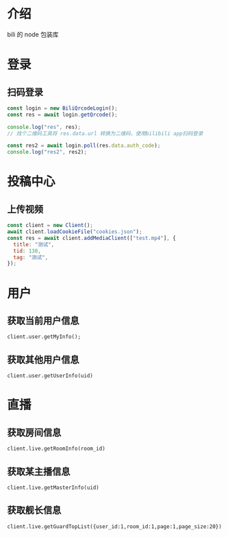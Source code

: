 # 介绍

bili 的 node 包装库

# 登录

## 扫码登录

```js
const login = new BiliQrcodeLogin();
const res = await login.getQrcode();

console.log("res", res);
// 找个二维码工具将 res.data.url 转换为二维码，使用bilibili app扫码登录

const res2 = await login.poll(res.data.auth_code);
console.log("res2", res2);
```

# 投稿中心

## 上传视频

```js
const client = new Client();
await client.loadCookieFile("cookies.json");
const res = await client.addMediaClient(["test.mp4"], {
  title: "测试",
  tid: 138,
  tag: "测试",
});
```

# 用户

## 获取当前用户信息

`client.user.getMyInfo();`

## 获取其他用户信息

`client.user.getUserInfo(uid)`

# 直播

## 获取房间信息

`client.live.getRoomInfo(room_id)`

## 获取某主播信息

`client.live.getMasterInfo(uid)`

## 获取舰长信息

`client.live.getGuardTopList({user_id:1,room_id:1,page:1,page_size:20})`
